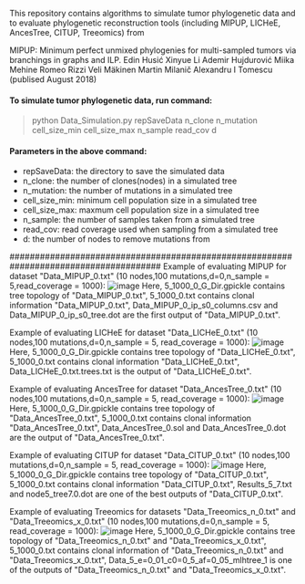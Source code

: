 This repository contains algorithms to simulate tumor phylogenetic data and to evaluate phylogenetic reconstruction tools (including MIPUP, LICHeE, AncesTree, CITUP, Treeomics) from

MIPUP: Minimum perfect unmixed phylogenies for multi-sampled tumors via branchings in graphs and ILP.
Edin Husić  Xinyue Li  Ademir Hujdurović  Miika Mehine Romeo Rizzi  Veli Mäkinen  Martin Milanič Alexandru I Tomescu (publised August 2018)

#### To simulate tumor phylogenetic data, run command:
>python Data_Simulation.py repSaveData n_clone n_mutation cell_size_min cell_size_max n_sample read_cov d

#### Parameters in the above command:
- repSaveData: the directory to save the simulated data
- n_clone: the number of clones(nodes) in a simulated tree
- n_mutation: the number of mutations in a simulated tree
- cell_size_min: minimum cell population size in a simulated tree
- cell_size_max: maxmum cell population size in a simulated tree
- n_sample: the number of samples taken from a simulated tree
- read_cov: read coverage used when sampling from a simulated tree
- d: the number of nodes to remove mutations from

######################################################################################
Example of evaluating MIPUP for dataset "Data_MIPUP_0.txt" (10 nodes,100 mutations,d=0,n_sample = 5,read_coverage = 1000):
![image](https://user-images.githubusercontent.com/18735754/40673985-209b42d8-637c-11e8-938e-602f8a46acd7.png)
Here, 5_1000_0_G_Dir.gpickle contains tree topology of "Data_MIPUP_0.txt", 5_1000_0.txt contains clonal information "Data_MIPUP_0.txt", Data_MIPUP_0_ip_s0_columns.csv and Data_MIPUP_0_ip_s0_tree.dot are the first output of "Data_MIPUP_0.txt".

Example of evaluating LICHeE for dataset "Data_LICHeE_0.txt" (10 nodes,100 mutations,d=0,n_sample = 5, read_coverage = 1000):
![image](https://user-images.githubusercontent.com/18735754/40674534-cf0e75d2-637d-11e8-98c0-47ecf5312fbb.png)
Here, 5_1000_0_G_Dir.gpickle contains tree topology of "Data_LICHeE_0.txt", 5_1000_0.txt contains clonal information "Data_LICHeE_0.txt", Data_LICHeE_0.txt.trees.txt is the output of "Data_LICHeE_0.txt".

Example of evaluating AncesTree for dataset "Data_AncesTree_0.txt" (10 nodes,100 mutations,d=0,n_sample = 5, read_coverage = 1000):
![image](https://user-images.githubusercontent.com/18735754/40674657-22eefd0c-637e-11e8-9653-196e702eafa1.png)
Here, 5_1000_0_G_Dir.gpickle contains tree topology of "Data_AncesTree_0.txt", 5_1000_0.txt contains clonal information "Data_AncesTree_0.txt", Data_AncesTree_0.sol and Data_AncesTree_0.dot are the output of "Data_AncesTree_0.txt".

Example of evaluating CITUP for dataset "Data_CITUP_0.txt" (10 nodes,100 mutations,d=0,n_sample = 5, read_coverage = 1000):
![image](https://user-images.githubusercontent.com/18735754/40674723-511bdefc-637e-11e8-94e5-bf2135b97b2b.png)
Here, 5_1000_0_G_Dir.gpickle contains tree topology of "Data_CITUP_0.txt", 5_1000_0.txt contains clonal information "Data_CITUP_0.txt", Results_5_7.txt and node5_tree7.0.dot are one of the best outputs of "Data_CITUP_0.txt".

Example of evaluating Treeomics for datasets "Data_Treeomics_n_0.txt" and "Data_Treeomics_x_0.txt" (10 nodes,100 mutations,d=0,n_sample = 5, read_coverage = 1000):
![image](https://user-images.githubusercontent.com/18735754/40674879-b6978f7e-637e-11e8-9a56-ad033e117060.png)
Here, 5_1000_0_G_Dir.gpickle contains tree topology of "Data_Treeomics_n_0.txt" and "Data_Treeomics_x_0.txt", 5_1000_0.txt contains clonal information of "Data_Treeomics_n_0.txt" and "Data_Treeomics_x_0.txt", Data_5_e=0_01_c0=0_5_af=0_05_mlhtree_1 is one of the outputs of "Data_Treeomics_n_0.txt" and "Data_Treeomics_x_0.txt".
